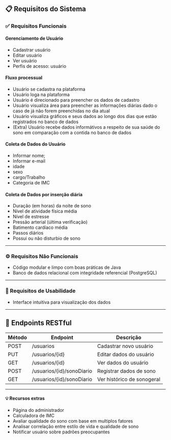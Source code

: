 ## 📋 Requisitos do Sistema

### ✅ Requisitos Funcionais

#### Gerenciamento de Usuário
- Cadastrar usuário  
- Editar usuário  
- Ver usuário  
- Perfis de acesso: usuário

#### Fluxo processual
- Usuário se cadastra na plataforma
- Usuário loga na plataforma
- Usuário é direcionado para preencher os dados de cadastro
- Usuário visualiza área para preencher as informações diárias dado o caso de já não forem preenchidas no dia atual
- Usuário visualiza gráficos e seus dados ao longo dos dias que estão registrados no banco de dados
- (Extra) Usuário recebe dados informátivos a respeito de sua saúde do sono em comparação com a contida no banco de dados


#### Coleta de Dados do Usuário
- Informar nome;
- Informar e-mail
- idade
- sexo
- cargo/Trabalho
- Categoria de IMC

#### Coleta de Dados por inserção diária
- Duração (em horas) da noite de sono
- Nível de atividade física média 
- Nível de estresse
- Pressão arterial (última verificação)
- Batimento cardíaco média
- Passos diários
- Possui ou não disturbio de sono

---

### ⚙️ Requisitos Não Funcionais
 
- Código modular e limpo com boas práticas de Java  
- Banco de dados relacional com integridade referencial (PostgreSQL)  

---

### 🎨 Requisitos de Usabilidade

- Interface intuitiva para visualização dos dados

---

## 🔗 Endpoints RESTful 

| Método | Endpoint                  | Descrição                                      |
|--------|---------------------------|------------------------------------------------|
| POST   | /usuarios                 | Cadastrar novo usuário                         |
| PUT    | /usuarios/{id}            | Editar dados do usuário                        |
| GET    | /usuarios/{id}            | Ver dados do usuário                           |
| POST   | /usuarios/{id}/sonoDiario       | Registrar dados de sono                        |
| GET    | /usuarios/{id}/sonoDiario       | Ver histórico de sonogeral                        |

---

#### 💡 Recursos extras

- Página do administrador
- Calculadora de IMC
- Avaliar qualidade do sono com base em multiplos fatores
- Analisar correlação entre estilo de vida e qualidade de sono
- Notificar usuário sobre padrões preocupantes